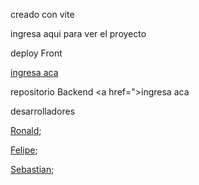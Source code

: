 
creado con vite

ingresa aqui para ver el proyecto

deploy Front

<a href="">ingresa aca</a>

repositorio Backend
<a href=">ingresa aca</a>


desarrolladores

 <a href="">Ronald</a>;

 <a href="">Felipe</a>;

 <a href="">Sebastian</a>;
